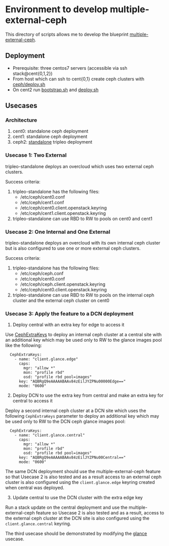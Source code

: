 # Environment to develop multiple-external-ceph

This directory of scripts allows me to develop the blueprint
[multiple-external-ceph](https://blueprints.launchpad.net/tripleo/+spec/multiple-external-ceph).

## Deployment

- Prerequisite: three centos7 servers (accessible via ssh stack@cent{0,1,2})
- From host which can ssh to cent{0,1} create ceph clusters with [ceph/deploy.sh](ceph/deploy.sh)
- On cent2 run [bootstrap.sh](bootstrap.sh) and [deploy.sh](deploy.sh)

## Usecases

### Architecture

1. cent0: standalone ceph deployment
2. cent1: standalone ceph deployment
3. ceph2: [standalone](https://docs.openstack.org/project-deploy-guide/tripleo-docs/latest/deployment/standalone.html) tripleo deployment

### Usecase 1: Two External

tripleo-standalone deploys an overcloud which uses two external ceph
clusters.

Success criteria:
1. tripleo-standalone has the following files:
   - /etc/ceph/cent0.conf
   - /etc/ceph/cent1.conf
   - /etc/ceph/cent0.client.openstack.keyring
   - /etc/ceph/cent1.client.openstack.keyring
2. tripleo-standalone can use RBD to RW to pools on cent0 and cent1

### Usecase 2: One Internal and One External

tripleo-standalone deploys an overcloud with its own internal ceph
cluster but is also configured to use one or more external ceph
clusters.

Success criteria:
1. tripleo-standalone has the following files:
   - /etc/ceph/ceph.conf
   - /etc/ceph/cent0.conf
   - /etc/ceph/ceph.client.openstack.keyring
   - /etc/ceph/cent0.client.openstack.keyring
2. tripleo-standalone can use RBD to RW to pools on the internal ceph
   cluster and the external ceph cluster on cent0

### Usecase 3: Apply the feature to a DCN deployment

1. Deploy central with an extra key for edge to access it

Use [CephExtraKeys](https://review.opendev.org/#/c/700947) to deploy
an internal ceph cluster at a central site with an additional key
which may be used only to RW to the glance images pool like the
following:

```
  CephExtraKeys:
    - name: "client.glance.edge"
      caps:
        mgr: "allow *"
        mon: "profile rbd"
        osd: "profile rbd pool=images"
      key: "AQBRgQ9eAAAAABAAv84zEilJYZPNu00000Edge=="
      mode: "0600"
```

2. Deploy DCN to use the extra key from central and make an extra key
   for central to access it

Deploy a second internal ceph cluster at a DCN site which uses the
following `CephExtraKeys` parameter to deploy an additional key
which may be used only to RW to the DCN ceph glance images pool:

```
  CephExtraKeys:
    - name: "client.glance.central"
      caps:
        mgr: "allow *"
        mon: "profile rbd"
        osd: "profile rbd pool=images"
      key: "AQBRgQ9eAAAAABAAv84zEilJYZPNu00Central=="
      mode: "0600"
```

The same DCN deployment should use the multiple-external-ceph
feature so that Usecase 2 is also tested and as a result access
to an external ceph cluster is also configured using the
`client.glance.edge` keyring created when central was deployed.

3. Update central to use the DCN cluster with the extra edge key

Run a stack update on the central deployment and use the
multiple-external-ceph feature so Usecase 2 is also tested
and as a result, access to the external ceph cluster at the
DCN site is also configured using the `client.glance.central`
keyring.

The third usecase should be demonstrated by modifying
the [glance](../glance) usecase.
